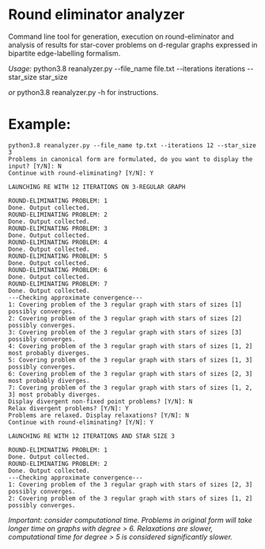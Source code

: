 # Round eliminator analyzer
Command line tool for generation, execution on round-eliminator and analysis of results for star-cover problems on d-regular graphs expressed in bipartite edge-labelling formalism.


*Usage:* 
python3.8 reanalyzer.py --file_name file.txt --iterations iterations --star_size star_size


*or* 
python3.8 reanalyzer.py -h 
for instructions.

# Example: 
```
python3.8 reanalyzer.py --file_name tp.txt --iterations 12 --star_size 3
Problems in canonical form are formulated, do you want to display the input? [Y/N]: N
Continue with round-eliminating? [Y/N]: Y

LAUNCHING RE WITH 12 ITERATIONS ON 3-REGULAR GRAPH

ROUND-ELIMINATING PROBLEM: 1
Done. Output collected.
ROUND-ELIMINATING PROBLEM: 2
Done. Output collected.
ROUND-ELIMINATING PROBLEM: 3
Done. Output collected.
ROUND-ELIMINATING PROBLEM: 4
Done. Output collected.
ROUND-ELIMINATING PROBLEM: 5
Done. Output collected.
ROUND-ELIMINATING PROBLEM: 6
Done. Output collected.
ROUND-ELIMINATING PROBLEM: 7
Done. Output collected.
---Checking approximate convergence---
1: Covering problem of the 3 regular graph with stars of sizes [1] possibly converges.
2: Covering problem of the 3 regular graph with stars of sizes [2] possibly converges.
3: Covering problem of the 3 regular graph with stars of sizes [3] possibly converges.
4: Covering problem of the 3 regular graph with stars of sizes [1, 2] most probably diverges.
5: Covering problem of the 3 regular graph with stars of sizes [1, 3] possibly converges.
6: Covering problem of the 3 regular graph with stars of sizes [2, 3] most probably diverges.
7: Covering problem of the 3 regular graph with stars of sizes [1, 2, 3] most probably diverges.
Display divergent non-fixed point problems? [Y/N]: N
Relax divergent problems? [Y/N]: Y
Problems are relaxed. Display relaxations? [Y/N]: N
Continue with round-eliminating? [Y/N]: Y

LAUNCHING RE WITH 12 ITERATIONS AND STAR SIZE 3 

ROUND-ELIMINATING PROBLEM: 1
Done. Output collected.
ROUND-ELIMINATING PROBLEM: 2
Done. Output collected.
---Checking approximate convergence---
1: Covering problem of the 3 regular graph with stars of sizes [2, 3] possibly converges.
2: Covering problem of the 3 regular graph with stars of sizes [1, 2] possibly converges.
```

*Important: consider computational time. Problems in original form will take longer time on graphs with degree > 6. Relaxations are slower, computational time for degree > 5 is considered significantly slower.*

